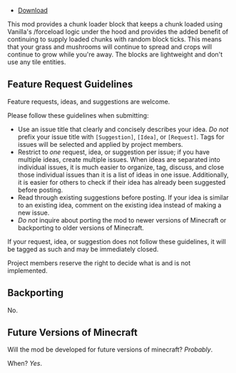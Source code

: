 * [Download](https://curseforge.com/minecraft/mc-mods/reforcepack)

This mod provides a chunk loader block that keeps a chunk loaded using Vanilla's /forceload logic under the hood and provides the added benefit of continuing to supply loaded chunks with random block ticks. This means that your grass and mushrooms will continue to spread and crops will continue to grow while you're away. The blocks are lightweight and don't use any tile entities.

## Feature Request Guidelines

Feature requests, ideas, and suggestions are welcome.

Please follow these guidelines when submitting:

* Use an issue title that clearly and concisely describes your idea. *Do not* prefix your issue title with `[Suggestion]`, `[Idea]`, or `[Request]`. Tags for issues will be selected and applied by project members.
* Restrict to *one* request, idea, or suggestion per issue; if you have multiple ideas, create multiple issues. When ideas are separated into individual issues, it is much easier to organize, tag, discuss, and close those individual issues than it is a list of ideas in one issue. Additionally, it is easier for others to check if their idea has already been suggested before posting.
* Read through existing suggestions before posting. If your idea is similar to an existing idea, comment on the existing idea instead of making a new issue.
* *Do not* inquire about porting the mod to newer versions of Minecraft or backporting to older versions of Minecraft.

If your request, idea, or suggestion does not follow these guidelines, it will be tagged as such and may be immediately closed.

Project members reserve the right to decide what is and is not implemented.

## Backporting

No.

## Future Versions of Minecraft

Will the mod be developed for future versions of minecraft? *Probably*.

When? *Yes*.